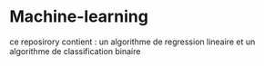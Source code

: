 # Machine-learning
ce reposirory contient :
un algorithme de regression lineaire
et un algorithme de classification binaire
